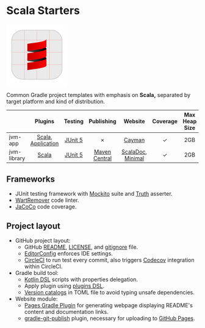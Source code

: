 # Scala Starters

![](https://github.com/hanggrian/scala-starters/raw/assets/logo.png)

Common Gradle project templates with emphasis on **Scala,** separated by target
platform and kind of distribution.

| | Plugins | Testing | Publishing | Website | Coverage | Max Heap Size
--- | :---: | :---: | :---: | :---: | :---: | :---:
jvm-app | [Scala], [Application] | [JUnit 5] | &cross; | [Cayman] | &check; | 2GB
jvm-library | [Scala] | [JUnit 5] | [Maven Central] | [ScalaDoc], [Minimal] | &check; | 2GB

## Frameworks

- JUnit testing framework with [Mockito](https://site.mockito.org/) suite and
  [Truth](https://truth.dev/) asserter.
- [WartRemover](https://www.wartremover.org/) code linter.
- [JaCoCo](https://docs.gradle.org/current/userguide/jacoco_plugin.html) code
  coverage.

## Project layout

- GitHub project layout:
  - GitHub [README](httgps://docs.github.com/en/repositories/managing-your-repositorys-settings-and-features/customizing-your-repository/about-readmes/),
    [LICENSE](https://docs.github.com/en/repositories/managing-your-repositorys-settings-and-features/customizing-your-repository/licensing-a-repository/),
    and [gitignore](https://docs.github.com/en/get-started/getting-started-with-git/ignoring-files/)
    file.
  - [EditorConfig](https://editorconfig.org/) enforces IDE settings.
  - [CircleCI](https://circleci.com/) to run test every commit, also triggers
    [Codecov](https://about.codecov.io/) integration within CircleCI.
- Gradle build tool:
  - [Kotlin DSL](https://docs.gradle.org/current/userguide/kotlin_dsl.html)
    scripts with properties delegation.
  - Apply plugin using [plugins DSL](https://docs.gradle.org/current/userguide/plugins.html).
  - [Version catalogs](https://docs.gradle.org/current/userguide/platforms.html)
    in TOML file to avoid typing unsafe dependencies.
- Website module:
  - [Pages Gradle Plugin](https://github.com/hendraanggrian/pages-gradle-plugin/)
    for generating webpage displaying README's content and documentation links.
  - [gradle-git-publish](https://github.com/ajoberstar/gradle-git-publish/)
    plugin, necessary for uploading to [GitHub Pages](https://pages.github.com/).

[Scala]: https://docs.gradle.org/current/userguide/scala_plugin.html
[Application]: https://docs.gradle.org/current/userguide/application_plugin.html
[JUnit 4]: https://junit.org/junit4/
[JUnit 5]: https://junit.org/junit5/
[Maven Central]: https://central.sonatype.com/
[ScalaDoc]: https://docs.gradle.org/current/dsl/org.gradle.api.tasks.scala.ScalaDoc.html
[Cayman]: https://hanggrian.github.io/cayman-dark-theme/
[Minimal]: https://hanggrian.github.io/minimal-dark-theme/
